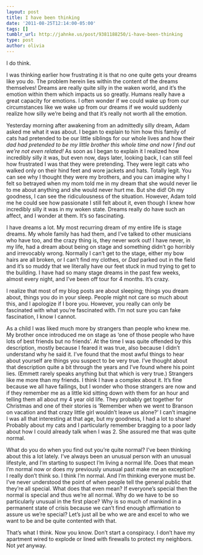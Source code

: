 ```yaml
---
layout: post
title: I have been thinking
date: '2011-08-25T12:14:00-05:00'
tags: []
tumblr_url: http://jahnke.us/post/9381188250/i-have-been-thinking
type: post
author: olivia
---
```


I do think.

I was thinking earlier how frustrating it is that no one quite gets your dreams like you do. The problem herein lies within the content of the dreams themselves! Dreams are really quite silly in the waken world, and it’s the emotion within them which impacts us so greatly. Humans really have a great capacity for emotions. I often wonder if we could wake up from our circumstances like we wake up from our dreams if we would suddenly realize how silly we’re being and that it’s really not worth all the emotion. 

Yesterday morning after awakening from an admittedly silly dream, Adam asked me what it was about. I began to explain to him how this family of cats had pretended to be our little siblings for our whole lives and how their *dad had pretended to be my little brother this whole time and now I find out we’re not even related!* As soon as I began to explain it I realized how incredibly silly it was, but even now, days later, looking back, I can still feel how frustrated I was that they were pretending. They were legit cats who walked only on their hind feet and wore jackets and hats. Totally legit. You can see why I thought they were my brothers, and you can imagine why I felt so betrayed when my mom told me in my dream that she would never lie to me about anything and she would never hurt me. But she did! Oh my goodness, I can see the ridiculousness of the situation. However, Adam told me he could see how passionate I still felt about it, even though I knew how incredibly silly it was in my woken state. Dreams really do have such an affect, and I wonder at them. It’s so fascinating. 

I have dreams a lot. My most recurring dream of my entire life is stage dreams. My whole family has had them, and I’ve talked to other musicians who have too, and the crazy thing is, they never work out! I have never, in my life, had a dream about being on stage and something didn’t go horribly and irrevocably wrong. Normally I can’t get to the stage, either my bow hairs are all broken, or I can’t find my clothes, or *Dad* parked out in the field and it’s so muddy that we literally have our feet stuck in mud trying to get to the building. I have had so many stage dreams in the past few weeks, almost every night, and I’ve been off tour for 4 months. It’s crazy. 

I realize that most of my blog posts are about sleeping; things you dream about, things you do in your sleep. People might not care so much about this, and I apologize if I bore you. However, you really can only be fascinated with what you’re fascinated with. I’m not sure you can fake fascination, I know I cannot. 

As a child I was liked much more by strangers than people who knew me. My brother once introduced me on stage as ‘one of those people who have lots of best friends but no friends’. At the time I was quite offended by this description, mostly because I feared it was true, also because I didn’t understand why he said it. I’ve found that the most awful things to hear about yourself are things you suspect to be very true. I’ve thought about that description quite a bit through the years and I’ve found where his point lies. (Emmett rarely speaks anything but that which is very true.) Strangers like me more than my friends. I think I have a complex about it. It’s fine because we all have failings, but I wonder who those strangers are now and if they remember me as a little kid sitting down with them for an hour and telling them all about my 4 year old life. They probably get together for Christmas and one of their stories is ‘Remember when we went to Branson on vacation and that crazy little girl wouldn’t leave us alone?’ I can’t imagine I was all that interesting at that age, but my goodness, I had a lot to share! Probably about my cats and I particularly remember bragging to a poor lady about how I could already talk when I was 2. She assured me that was quite normal. 

What do you do when you find out you’re quite normal? I’ve been thinking about this a lot lately. I’ve always been an unusual person with an unusual lifestyle, and I’m starting to suspect I’m living a normal life. Does that mean I’m normal now or does my previously unusual past make me an exception? I really don’t think so. I think I’m normal. And I’m thinking everyone must be. I’ve never understood the point of when people tell the general public that they’re all special. What does that even mean? If everyone’s special then the normal is special and thus we’re all normal. Why do we have to be so particularly unusual in the first place? Why is so much of mankind in a permanent state of crisis because we can’t find enough affirmation to assure us we’re special? Let’s just all be who we are and excel to who we want to be and be quite contented with that. 

That’s what I think. Now you know. Don’t start a conspiracy. I don’t have my apartment wired to explode or lined with firewalls to protect my neighbors. Not *yet* anyway. 
